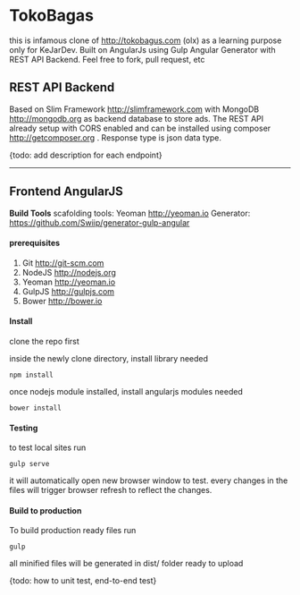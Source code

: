 TokoBagas
=====================
this is infamous clone of http://tokobagus.com (olx) as a learning purpose only for KeJarDev. Built on AngularJs using Gulp Angular Generator with REST API Backend. Feel free to fork, pull request, etc

REST API Backend
--------------
Based on Slim Framework http://slimframework.com with MongoDB http://mongodb.org as backend database to store ads. The REST API  already setup with CORS enabled and can be installed using composer http://getcomposer.org . Response type is json data type.

{todo: add description for each endpoint}

----------

Frontend AngularJS
--------------
**Build Tools**
scafolding tools: Yeoman http://yeoman.io
Generator: https://github.com/Swiip/generator-gulp-angular 

#### prerequisites
 1. Git http://git-scm.com
 2. NodeJS http://nodejs.org
 3. Yeoman http://yeoman.io
 4. GulpJS http://gulpjs.com
 5. Bower http://bower.io
 
#### Install 
clone the repo first

inside the newly clone directory, install library needed
```
npm install
```
once nodejs module installed, install angularjs modules needed
```
bower install
```

#### Testing
to test local sites run
```
gulp serve
```
it will automatically open new browser window to test. every changes in the files will trigger browser refresh to reflect the changes.

#### Build to production
  To build production ready files run
```
gulp
```
all minified files will be generated in dist/ folder ready to upload

{todo: how to unit test, end-to-end test}
